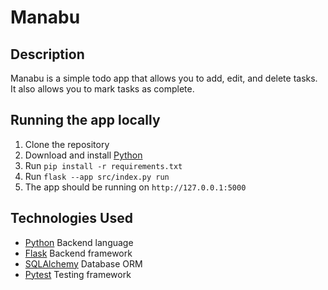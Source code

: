 # Manabu

## Description

Manabu is a simple todo app that allows you to add, edit, and delete tasks. It also allows you to mark tasks as
complete.

## Running the app locally

1. Clone the repository
2. Download and install [Python](https://www.python.org/downloads/)
3. Run `pip install -r requirements.txt`
4. Run `flask --app src/index.py run`
5. The app should be running on `http://127.0.0.1:5000`

## Technologies Used

- [Python](https://www.python.org/) Backend language
- [Flask](https://flask.palletsprojects.com/en/3.0.x/) Backend framework
- [SQLAlchemy](https://www.sqlalchemy.org/) Database ORM
- [Pytest](https://www.pytest.org/) Testing framework


